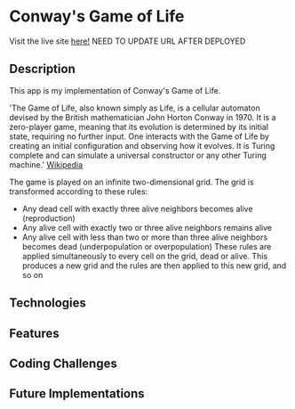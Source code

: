 # Conway's Game of Life

Visit the live site [here!](https://github.com/facebook/create-react-app) NEED TO UPDATE URL AFTER DEPLOYED

## Description

This app is my implementation of Conway's Game of Life. 

'The Game of Life, also known simply as Life, is a cellular automaton devised by the British mathematician John Horton Conway in 1970. It is a zero-player game, meaning that its evolution is determined by its initial state, requiring no further input. One interacts with the Game of Life by creating an initial configuration and observing how it evolves. It is Turing complete and can simulate a universal constructor or any other Turing machine.' [Wikipedia](https://en.wikipedia.org/wiki/Conway%27s_Game_of_Life)

The game is played on an infinite two-dimensional grid. The grid is transformed according to these rules:
- Any dead cell with exactly three alive neighbors becomes alive (reproduction)
- Any alive cell with exactly two or three alive neighbors remains alive
- Any alive cell with less than two or more than three alive neighbors becomes dead (underpopulation or overpopulation)
These rules are applied simultaneously to every cell on the grid, dead or alive.
This produces a new grid and the rules are then applied to this new grid, and so on

## Technologies

## Features

## Coding Challenges 

## Future Implementations

